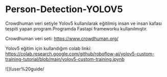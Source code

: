 # Person-Detection-YOLOV5
Crowdhuman veri setiyle Yolov5 kullanılarak eğitilmiş insan ve insan kafası tespiti yapan program.Programda Fastapi frameworku kullanılmıştır.

Crowdhuman veri seti: https://www.crowdhuman.org/

Yolov5 eğitim için kullandığım colab linki: https://colab.research.google.com/github/roboflow-ai/yolov5-custom-training-tutorial/blob/main/yolov5-custom-training.ipynb

![](user%20guide/
